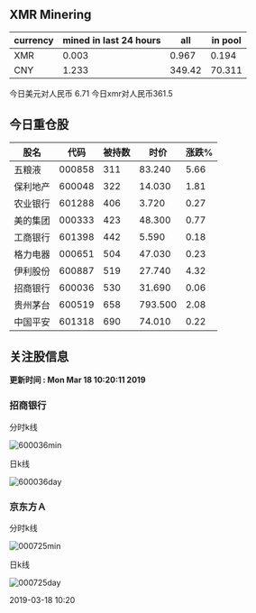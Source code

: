 ## XMR Minering

|currency|mined in last 24 hours|all|in pool|
|---|---|---|---|
|XMR|0.003|0.967|0.194|
|CNY|1.233|349.42|70.311|

今日美元对人民币 6.71	今日xmr对人民币361.5


## 今日重仓股 

|股名|代码|被持数|时价|涨跌%|
|---|---|---|---|---|
|五粮液|000858|311|83.240|5.66|
|保利地产|600048|322|14.030|1.81|
|农业银行|601288|406|3.720|0.27|
|美的集团|000333|423|48.300|0.77|
|工商银行|601398|442|5.590|0.18|
|格力电器|000651|504|47.030|0.23|
|伊利股份|600887|519|27.740|4.32|
|招商银行|600036|530|31.690|0.06|
|贵州茅台|600519|658|793.500|2.08|
|中国平安|601318|690|74.010|0.22|

## 关注股信息
**更新时间 : Mon Mar 18 10:20:11 2019**
### 招商银行 
分时k线

![600036min](http://image.sinajs.cn/newchart/min/n/sh600036.gif)

日k线

![600036day](http://image.sinajs.cn/newchart/daily/n/sh600036.gif)

### 京东方Ａ 
分时k线

![000725min](http://image.sinajs.cn/newchart/min/n/sz000725.gif)

日k线

![000725day](http://image.sinajs.cn/newchart/daily/n/sz000725.gif)

2019-03-18 10:20